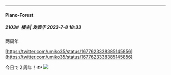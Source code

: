 
*****

####  Piano-Forest  
##### 2103#         楼主| 发表于 2023-7-8 18:33

两周年

[https://twitter.com/umiko35/status/1677623338385145856](https://twitter.com/umiko35/status/1677623338385145856)

今日で２周年！🐟
<img src="https://p.sda1.dev/12/05ab7941bc3220745a4acaa4b3144cfa/20230708_183257.jpg" referrerpolicy="no-referrer">

